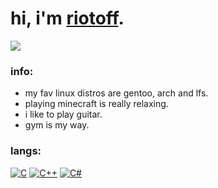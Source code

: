 # hi, i'm [riotoff](https://t.me/riotoff).

[![](https://komarev.com/ghpvc/?username=RIOTOFF&logo=github&style=for-the-badge&color=000000)](https://github.com/RiotOff)
<br />

### info:
- my fav linux distros are gentoo, arch and lfs.
- playing minecraft is really relaxing.
- i like to play guitar.
- gym is my way.
### langs:
[![C](https://img.shields.io/badge/-C-202020?style=for-the-badge&logo=C)](https://wikipedia.org/wiki/C_(programming_language))
[![C++](https://img.shields.io/badge/-C++-202020?style=for-the-badge&logo=C++)](https://wikipedia.org/wiki/C++)
[![C#](https://img.shields.io/badge/-CSharp-202020?style=for-the-badge&logo=CSharp)](https://wikipedia.org/wiki/C_Sharp_(programming_language))
